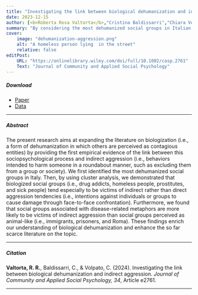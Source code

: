 ```yaml
---
title: "Investigating the link between biological dehumanization and indirect aggression" 
date: 2023-12-15
author: [<b>Roberta Rosa Valtorta</b>,"Cristina Baldissarri","Chiara Volpato"]
summary: "By considering the most dehumanized social groups in Italian society (e.g., homeless people, prisoners, and immigrants), this research explores the link between biologization (i.e., a form of dehumanization in which others are perceived as contagious entities) and indirect aggression."
cover:
    image: "dehumanization-aggression.png"
    alt: "A homeless person lying  in the street"
    relative: false
editPost:
    URL: "https://onlinelibrary.wiley.com/doi/full/10.1002/casp.2761"
    Text: "Journal of Community and Applied Social Psychology"
---
```


##### Download

<ul>

<li><a href="dehumanization-aggression.pdf" target="_blank">Paper</a></li>
<li><a href="https://osf.io/3ad8m/" target="_blank">Data</a></li>

</ul>

------------------------------------------------------------------------

##### Abstract

The present research aims at expanding the literature on biologization (i.e., a form of dehumanization in which others are perceived as contagious entities) by providing the first empirical evidence of the link between this sociopsychological process and indirect aggression (i.e., behaviors intended to harm someone in a roundabout manner, such as excluding them from a group or society). We first identified the most dehumanized social groups in Italy. Then, by using cluster analysis, we demonstrated that biologized social groups (i.e., drug addicts, homeless people, prostitutes, and sick people) tend especially to be victims of indirect rather than direct aggression tendencies (i.e., intentions against individuals or groups to cause damage through face-to-face confrontation). Furthermore, we found that social groups associated with disease-related metaphors are more likely to be victims of indirect aggression than social groups perceived as animal-like (i.e., immigrants, prisoners, and Roma). These findings enrich our understanding of biological dehumanization and enhance the so far scarce literature on the topic.

------------------------------------------------------------------------

##### Citation

**Valtorta, R. R.**, Baldissarri, C., & Volpato, C. (2024). Investigating the link between biological dehumanization and indirect aggression. *Journal of Community and Applied Social Psychology, 34*, Article e2761.

------------------------------------------------------------------------
